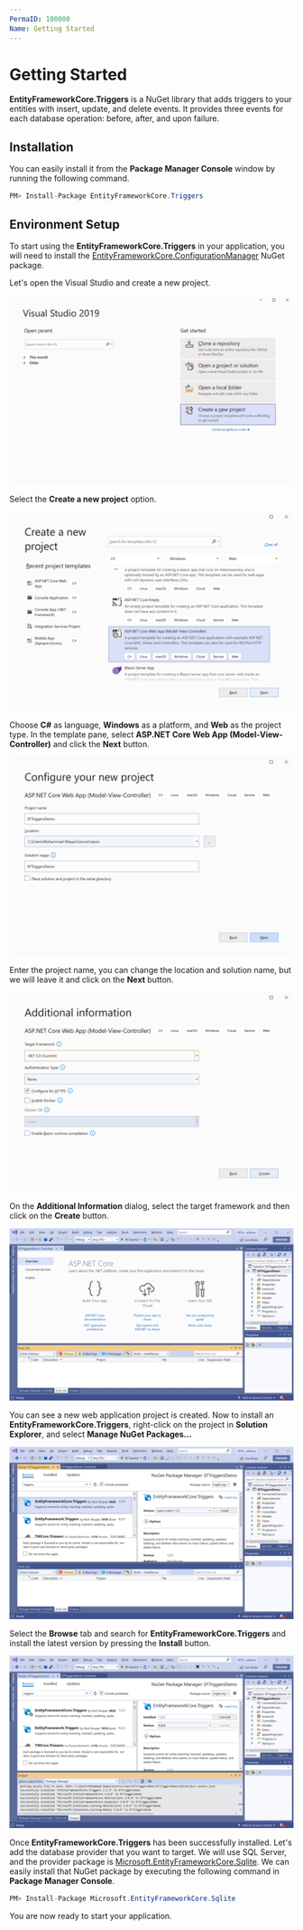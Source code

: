 ```yaml
---
PermaID: 100000
Name: Getting Started
---
```


# Getting Started

**EntityFrameworkCore.Triggers** is a NuGet library that adds triggers to your entities with insert, update, and delete events. It provides three events for each database operation: before, after, and upon failure.

## Installation

You can easily install it from the **Package Manager Console** window by running the following command.

```csharp
PM> Install-Package EntityFrameworkCore.Triggers
```

## Environment Setup

To start using the **EntityFrameworkCore.Triggers** in your application, you will need to install the [EntityFrameworkCore.ConfigurationManager](https://www.nuget.org/packages/EntityFrameworkCore.ConfigurationManager) NuGet package.

Let's open the Visual Studio and create a new project.

<img src="images/setup-1.png" alt="Create a new project">

Select the **Create a new project** option.

<img src="images/setup-2.png" alt="Select Console Application template">

Choose **C#** as language, **Windows** as a platform, and **Web** as the project type. In the template pane, select **ASP.NET Core Web App (Model-View-Controller)** and click the **Next** button.

<img src="images/setup-3.png" alt="Configure your new project">

Enter the project name, you can change the location and solution name, but we will leave it and click on the **Next** button.  

<img src="images/setup-4.png" alt="Additional Information">

On the **Additional Information** dialog, select the target framework and then click on the **Create** button.  

<img src="images/setup-5.png" alt="Console Application created">

You can see a new web application project is created. Now to install an **EntityFrameworkCore.Triggers**, right-click on the project in **Solution Explorer**, and select **Manage NuGet Packages...**

<img src="images/setup-6.png" alt="Install EntityFrameworkCore.Triggers">

Select the **Browse** tab and search for **EntityFrameworkCore.Triggers** and install the latest version by pressing the **Install** button. 

<img src="images/setup-7.png" alt="EntityFrameworkCore.Triggers installed successfully">

Once **EntityFrameworkCore.Triggers** has been successfully installed. Let's add the database provider that you want to target. We will use SQL Server, and the provider package is [Microsoft.EntityFrameworkCore.Sqlite](https://www.nuget.org/packages/Microsoft.EntityFrameworkCore.Sqlite). We can easily install that NuGet package by executing the following command in **Package Manager Console**. 

```csharp
PM> Install-Package Microsoft.EntityFrameworkCore.Sqlite
```

You are now ready to start your application.
